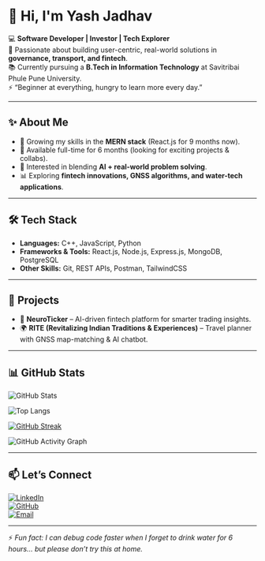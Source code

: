 # 👋 Hi, I'm Yash Jadhav  

💻 **Software Developer | Investor | Tech Explorer**  
🚀 Passionate about building user-centric, real-world solutions in **governance, transport, and fintech**.  
📚 Currently pursuing a **B.Tech in Information Technology** at Savitribai Phule Pune University.  
⚡ “Beginner at everything, hungry to learn more every day.”  

---

## ✨ About Me  
- 🌱 Growing my skills in the **MERN stack** (React.js for 9 months now).  
- 🔭 Available full-time for 6 months (looking for exciting projects & collabs).  
- 🎯 Interested in blending **AI + real-world problem solving**.  
- 📊 Exploring **fintech innovations, GNSS algorithms, and water-tech applications**.  

---

## 🛠️ Tech Stack  
- **Languages:** C++, JavaScript, Python  
- **Frameworks & Tools:** React.js, Node.js, Express.js, MongoDB, PostgreSQL  
- **Other Skills:** Git, REST APIs, Postman, TailwindCSS  

---

## 🚀 Projects  
- 🧠 **NeuroTicker** – AI-driven fintech platform for smarter trading insights.  
- 🌍 **RITE (Revitalizing Indian Traditions & Experiences)** – Travel planner with GNSS map-matching & AI chatbot.  
  

---
## 📊 GitHub Stats  
![GitHub Stats](https://github-readme-stats.vercel.app/api?username=yashjadhav1595-projects&show_icons=true&theme=tokyonight)  

![Top Langs](https://github-readme-stats.vercel.app/api/top-langs/?username=yashjadhav1595-projects&layout=compact&theme=tokyonight)  

[![GitHub Streak](https://github-readme-streak-stats.herokuapp.com?user=yashjadhav1595-projects&theme=dark)](https://git.io/streak-stats)

![GitHub Activity Graph](https://github-readme-activity-graph.vercel.app/graph?username=yashjadhav1595-projects&theme=tokyo-night&hide_border=true)  

---

## 📫 Let’s Connect  
[![LinkedIn](https://img.shields.io/badge/LinkedIn-Connect-blue?logo=linkedin)](https://linkedin.com/in/yashjadhav1595-connect)  
[![GitHub](https://img.shields.io/badge/GitHub-Follow-black?logo=github)](https://github.com/yashjadhav1595-projects)  
[![Email](https://img.shields.io/badge/Email-Say%20Hi-red?logo=gmail)](mailto:yashjadhav.career@gmail.com)  

---

⚡ *Fun fact: I can debug code faster when I forget to drink water for 6 hours… but please don’t try this at home.*  
